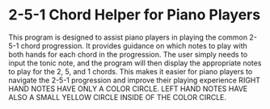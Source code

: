 # 2-5-1 Chord Helper for Piano Players
This program is designed to assist piano players in playing the common 2-5-1 chord progression. 
It provides guidance on which notes to play with both hands for each chord in the progression. 
The user simply needs to input the tonic note, and the program will then display the appropriate notes to play for the 2, 5, and 1 chords. 
This makes it easier for piano players to navigate the 2-5-1 progression and improve their playing experience
RIGHT HAND NOTES HAVE ONLY A COLOR CIRCLE. 
LEFT HAND NOTES HAVE ALSO A SMALL YELLOW CIRCLE INSIDE OF THE COLOR CIRCLE.
